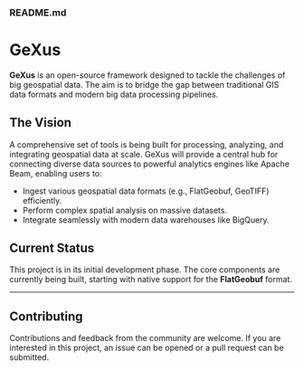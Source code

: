 ### README.md

# GeXus

[](https://www.google.com/url?sa=E&source=gmail&q=https://github.com/YourUsername/GeXus)

**GeXus** is an open-source framework designed to tackle the challenges of big geospatial data. The aim is to bridge the gap between traditional GIS data formats and modern big data processing pipelines.

## The Vision

A comprehensive set of tools is being built for processing, analyzing, and integrating geospatial data at scale. GeXus will provide a central hub for connecting diverse data sources to powerful analytics engines like Apache Beam, enabling users to:

  * Ingest various geospatial data formats (e.g., FlatGeobuf, GeoTIFF) efficiently.
  * Perform complex spatial analysis on massive datasets.
  * Integrate seamlessly with modern data warehouses like BigQuery.

## Current Status

This project is in its initial development phase. The core components are currently being built, starting with native support for the **FlatGeobuf** format.

-----

## Contributing

Contributions and feedback from the community are welcome. If you are interested in this project, an issue can be opened or a pull request can be submitted.
